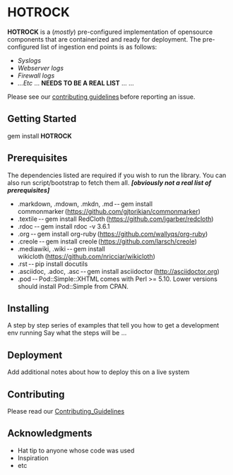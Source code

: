 # HOTROCK
**HOTROCK** is a (_mostly_) pre-configured implementation of opensource components that are containerized and ready for deployment. The pre-configured list of ingestion end points is as follows: 
 
+ _Syslogs_ 
+ _Webserver logs_ 
+ _Firewall logs_ 
+ _...Etc_ 
… **NEEDS TO BE A REAL LIST**
… 
… 
 
Please see our [contributing guidelines](../master/Contributing_Guidelines.md) before reporting an issue. 
 
## Getting Started 
 
gem install **HOTROCK** 
 
## Prerequisites 

The dependencies listed are required if you wish to run the library. You can also run script/bootstrap to fetch them all. **_[obviously not a real list of prerequisites]_** 

+ .markdown, .mdown, .mkdn, .md -- gem install commonmarker (https://github.com/gjtorikian/commonmarker) 
+ .textile -- gem install RedCloth (https://github.com/jgarber/redcloth) 
+ .rdoc -- gem install rdoc -v 3.6.1 
+ .org -- gem install org-ruby (https://github.com/wallyqs/org-ruby) 
+ .creole -- gem install creole (https://github.com/larsch/creole) 
+ .mediawiki, .wiki -- gem install wikicloth (https://github.com/nricciar/wikicloth) 
+ .rst -- pip install docutils 
+ .asciidoc, .adoc, .asc -- gem install asciidoctor (http://asciidoctor.org) 
+ .pod -- Pod::Simple::XHTML comes with Perl >= 5.10. Lower versions should install Pod::Simple from CPAN. 
 
## Installing 

A step by step series of examples that tell you how to get a development env running 
Say what the steps will be ...
 
## Deployment 

Add additional notes about how to deploy this on a live system 
 
## Contributing 
Please read our [Contributing_Guidelines](../master/Contributing_Guidelines.md) 
 
## Acknowledgments 
* Hat tip to anyone whose code was used 
* Inspiration 
* etc 
 
